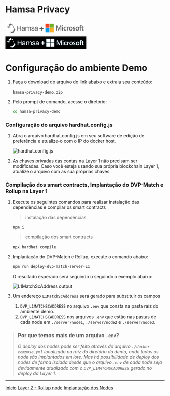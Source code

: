 <div class="header">
  <h1>Hamsa Privacy</h1>
  <img class="equation logos" src="./media/logo_partnership.png" />
  <img class="equation logos_dark" src="./media/logo_partnership_dark.png" />
</div>

# Configuração do ambiente Demo

1. Faça o download do arquivo do link abaixo e extraia seu conteúdo:
   
   ```hamsa-privacy-demo.zip```

2. Pelo prompt de comando, acesse o diretório:
    ```bash
    cd hamsa-privacy-demo
    ```
### Configuração do arquivo hardhat.config.js

1. Abra o arquivo hardhat.config.js em seu software de edição de preferência e atualize-o com o IP do docker host.

    ![hardhat.config.js](./media/hardhat-config.png "Atualização dos IPs")

2. As chaves privadas das contas na Layer 1 não precisam ser modificadas. Caso você esteja usando sua própria blockchain Layer 1, atualize o arquivo com as sua próprias chaves.

### Compilação dos smart contracts, Implantação do DVP-Match e Rollup na Layer 1

1. Execute os seguintes comandos para realizar instalação das dependências e compilar os smart contracts
    
    > instalação das dependências
     ```bash
    npm i
    ```

    > compilação dos smart contracts
    ```bash
    npx hardhat compile
    ```
2. Implantação do DVP-Match e Rollup, execute o comando abaixo:

    ```bash
    npm run deploy-dvp-match-server-L1
    ```

    O resultado esperado será seguindo o seguindo o exemplo abaixo:

    ![L1MatchScAddress output](./media/L1MatchScAddress_deployed.png "Resultado da implantação do DVP-Match e Rollup")

3. Um endereço `L1MatchScAddress` será gerado para substituir os campos
   1.  `DVP_L1MATCHSCADDRESS` no arquivo `.env` que consta na pasta raiz do ambiente demo.
   2.  `DVP_L1MATCHSCADDRESS` nos arquivos `.env` que estão nas pastas de cada node em `./server/node1`, `./server/node2` e `./server/node3`.


> ### Por que temos mais de um arquivo `.env`?
> 
> *O deploy dos nodes pode ser feito através do arquivo `./docker-compose.yml` localizado na raiz do diretório da demo, onde todos os node são implantados em lote. Mas há possibilidade de deploy dos nodes de forma isolada  desde que o arquivo `.env` de cada node seja devidamente atualizado com o `DVP_L1MATCHSCADDRESS` gerado no deploy da Layer 1.*





----

<link href="./assets/style.css" rel="stylesheet"/>


<div class="footer">
<a href="./README.md">Inicio</a>
<a href="./Layer2_Nodes.md">Layer 2 - Rollup node</a>
<a href="./Nodes_Deployment.md">Implantação dos Nodes</a>
</div>


